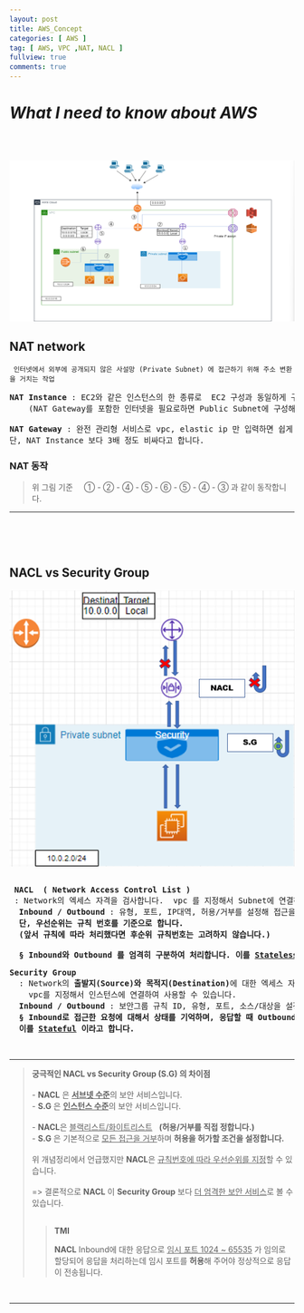 ```yaml
---
layout: post
title: AWS_Concept
categories: [ AWS ]
tag: [ AWS, VPC ,NAT, NACL ]
fullview: true
comments: true
---
```


# ***What I need to know about AWS***

<br><br>

![VPC](/assets/images/VPC.png)


## **NAT network** 
` 인터넷에서 외부에 공개되지 않은 사설망 (Private Subnet) 에 접근하기 위해 주소 변환을 거치는 작업`

<pre>
<b>NAT Instance</b> : EC2와 같은 인스턴스의 한 종류로  EC2 구성과 동일하게 구성하며, 인터넷으로부터 요청을 받으므로 Public Subnet에 구성합니다.
    (NAT Gateway를 포함한 인터넷을 필요로하면 Public Subnet에 구성해야 합니다.)

<b>NAT Gateway</b> : 완전 관리형 서비스로 vpc, elastic ip 만 입력하면 쉽게 인터넷에 접근할 수 있습니다. 
단, NAT Instance 보다 3배 정도 비싸다고 합니다.
</pre>

### **NAT 동작** 

>위 그림 기준 &nbsp;&nbsp;&nbsp; ① - ② - ④ - ⑤ - ⑥ - ⑤ - ④ - ③ 과 같이 동작합니다.

---

<br><br><br>

## **NACL vs Security Group**

![NACL&Security Group](/assets/images/NACL_SG.png)

<pre>

 <b>NACL  ( Network Access Control List )</b>
 : Network의 엑세스 자격을 검사합니다.  vpc 를 지정해서 Subnet에 연결하여 사용합니다.
  <b>Inbound / Outbound</b> : 유형, 포트, IP대역, 허용/거부를 설정해 접근을 제어합니다.
  <strong>단, 우선순위는 규칙 번호를 기준으로 합니다. 
  (앞서 규칙에 따라 처리했다면 후순위 규칙번호는 고려하지 않습니다.)</strong> <br>
  <strong>§ Inbound와 Outbound 를 엄격히 구분하여 처리합니다. 이를 <ins>Stateless</ins> 라고합니다. </strong>
</pre>
<pre>
<b>Security Group</b>
  : Network의 <b>출발지(Source)와 목적지(Destination)</b>에 대한 엑세스 자격을 검사합니다. 
    vpc를 지정해서 인스턴스에 연결하여 사용할 수 있습니다. 
  <b>Inbound / Outbound</b> : 보안그룹 규칙 ID, 유형, 포트, 소스/대상을 설정해 접근을 제어합니다.
  <strong>§ Inbound로 접근한 요청에 대해서 상태를 기억하며, 응답할 때 Outbound 규칙과 상관없이 전송합니다.
  이를 <ins>Stateful</ins> 이라고 합니다.</strong>
</pre>
<br>

---

> **궁극적인 NACL vs Security Group (S.G) 의 차이점**
> <br><br>- <b>NACL</b> 은 <b><ins>서브넷 수준</ins></b>의 보안 서비스입니다.
> <br>- <b>S.G</b> 은 <b><ins>인스턴스 수준</ins></b>의 보안 서비스입니다.
><br><br>- <b>NACL</b>은 <ins>블랙리스트/화이트리스트</ins>&nbsp;&nbsp;&nbsp;<strong>(허용/거부를 직접 정합니다.)</strong>
><br>- <b>S.G</b> 은 기본적으로 <ins>모든 접근을 거부</ins>하며 <strong>허용을 허가할 조건을 설정합니다.</strong>
><br><br>위 개념정리에서 언급했지만 <b>NACL</b>은 <ins>규칙번호에 따라 우선순위를 지정</ins>할 수 있습니다.
><br><br> => 결론적으로 <b>NACL</b> 이 <b>Security Group</b> 보다 <ins>더 엄격한 보안 서비스</ins>로 볼 수 있습니다. <br><br>
>> <strong>TMI</strong>
>>
>> <b>NACL</b> Inbound에 대한 응답으로 <ins>임시 포트 1024 ~ 65535</ins> 가 임의로 할당되어 응답을 처리하는데 임시 포트를 <b>허용</b>해 주어야 정상적으로 응답이 전송됩니다. 

<br>

---
